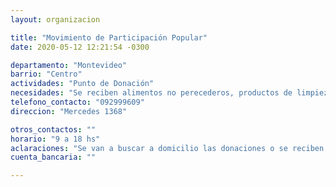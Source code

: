```yaml
---
layout: organizacion

title: "Movimiento de Participación Popular"
date: 2020-05-12 12:21:54 -0300

departamento: "Montevideo"
barrio: "Centro"
actividades: "Punto de Donación"
necesidades: "Se reciben alimentos no perecederos, productos de limpieza e Higiene personal"
telefono_contacto: "092999609"
direccion: "Mercedes 1368"

otros_contactos: ""
horario: "9 a 18 hs"
aclaraciones: "Se van a buscar a domicilio las donaciones o se reciben en el local. Contactarse vía Whatsapp para coordinar el retiro."
cuenta_bancaria: ""

---
```

